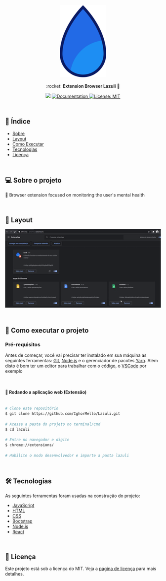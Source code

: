 <h3 align="center">
    <img alt="Lazuli" title="Lazuli" src="./icons.png" width="150px" />
</h3>

<p align="center"> :rocket: <strong>Extension Browser Lazuli</strong> 🚧</p>
 
<p align="center">
   <img src="https://img.shields.io/badge/version-0.0.1-yellow.svg" />
  
  <a href="https://github.com/savio-2-lopes">
    <img alt="Documentation" src="https://img.shields.io/badge/documentation-yes-brightgreen.svg" target="_blank" />
  </a>
 
 <a href="https://github.com/savio-2-lopes">
    <img alt="License: MIT" src="https://img.shields.io/badge/License-MIT-blue.svg" target="_blank" />
  </a>
</p>

<br>

## :pushpin: Índice

- [Sobre](#sobre-o-projeto)
- [Layout](#layout)
- [Como Executar](#executar)
- [Tecnologias](#tecnologias)
- [Licença](#licenca)

<br>

<a id="sobre-o-projeto"></a>

## 💻 Sobre o projeto

:tada: Browser extension focused on monitoring the user's mental health

<br>

<a id="layout"></a>

## 🎨 Layout

<p style="display: flex; align-items: flex-start; justify-content: center;">
  <img alt="Lazuli" title="#Lazuli" src="./static/gif.gif" width="800px">
</p>

<br>

<a id="executar"></a>

## 🚀 Como executar o projeto

### Pré-requisitos

Antes de começar, você vai precisar ter instalado em sua máquina as seguintes ferramentas:
[Git](https://git-scm.com), [Node.js](https://nodejs.org/en/) e o gerenciador de pacotes [Yarn](https://yarnpkg.com).
Além disto é bom ter um editor para trabalhar com o código, o [VSCode](https://code.visualstudio.com/) por exemplo

<br>

#### 🧭 Rodando a aplicação web (Extensão)

```bash

# Clone este repositório
$ git clone https://github.com/IghorMello/Lazuli.git

# Acesse a pasta do projeto no terminal/cmd
$ cd lazuli

# Entre no navegador e digite
$ chrome://extensions/

# Habilite o modo desenvolvedor e importe a pasta lazuli

```

<br>

<a id="tecnologias"></a>

## 🛠 Tecnologias

As seguintes ferramentas foram usadas na construção do projeto:

- [JavaScript](https://developer.mozilla.org/pt-BR/docs/Web/JavaScript)
- [HTML](https://developer.mozilla.org/pt-BR/docs/Web/HTML)
- [CSS](https://www.w3schools.com/css/)
- [Bootstrap](https://getbootstrap.com/)
- [Node.js](https://nodejs.org/en/)
- [React](https://reactjs.org)

<br>

<a id="licenca"></a>

## :memo: Licença

Este projeto está sob a licença do MIT. Veja a [página de licença](https://opensource.org/licenses/MIT) para mais detalhes.
